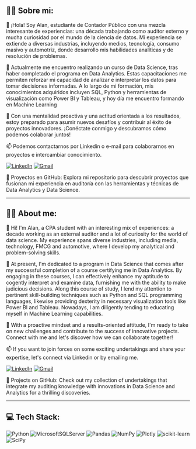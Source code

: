 **👨‍💼 Sobre mi:**
---
👋 ¡Hola! Soy Alan, estudiante de Contador Público con una mezcla interesante de experiencias: una década trabajando como auditor externo y mucha curiosidad por el mundo de la ciencia de datos.
    Mi experiencia se extiende a diversas industrias, incluyendo medios, tecnología, consumo masivo y automotriz, donde desarrollo mis habilidades analíticas y de resolución de problemas.

🌱 Actualmente me encuentro realizando un curso de Data Science, tras haber completado el programa en Data Analytics. Estas capacitaciones me permiten reforzar mi capacidad de analizar e interpretar los datos para tomar decisiones informadas.
    A lo largo de mi formación, mis conocimientos adquiridos incluyen SQL, Python y herramientas de visualización como Power BI y Tableau, y hoy día me encuentro formando en Machine Learning

💞️ Con una mentalidad proactiva y una actitud orientada a los resultados, estoy preparado para asumir nuevos desafíos y contribuir al éxito de proyectos innovadores. ¡Conéctate conmigo y descubramos cómo podemos colaborar juntos!
  
📫 Podemos contactarnos por Linkedin o e-mail para colaborarnos en proyectos e intercambiar conocimiento.

[![LinkedIn](https://img.shields.io/badge/LinkedIn-%230077B5.svg?logo=linkedin&logoColor=white)](https://linkedin.com/in/https://www.linkedin.com/in/a-caceresalegre/) [![Gmail](https://img.shields.io/badge/Gmail-D14836?style=for-the-badge&logo=gmail&logoColor=white)](a.caceresalegre@gmail.com)

🚀 Proyectos en GitHub:
    Explora mi repositorio para descubrir proyectos que fusionan mi experiencia en auditoría con las herramientas y técnicas de Data Analytics y Data Science.

---
**👨‍💼 About me:**
---
👋 Hi! I'm Alan, a CPA student with an interesting mix of experiences: a decade working as an external auditor and a lot of curiosity for the world of data science.
    My experience spans diverse industries, including media, technology, FMCG and automotive, where I develop my analytical and problem-solving skills.

🌱 At present, I'm dedicated to a program in Data Science that comes after my successful completion of a course certifying me in Data Analytics. By engaging in these courses, I can effectively enhance my aptitude to cogently interpret and examine data, furnishing me with the ability to make judicious decisions.
Along this course of study, I lend my attention to pertinent skill-building techniques such as Python and SQL programming languages, likewise providing dexterity in necessary visualization tools like Power BI and Tableau. Nowadays, I am diligently tending to   educating myself in Machine Learning capabilities.

💞️ With a proactive mindset and a results-oriented attitude, I'm ready to take on new challenges and contribute to the success of innovative projects. Connect with me and let's discover how we can collaborate together!

📫 If you want to join forces on some exciting undertakings and share your expertise, let's connect via Linkedin or by emailing me.

[![LinkedIn](https://img.shields.io/badge/LinkedIn-%230077B5.svg?logo=linkedin&logoColor=white)](https://linkedin.com/in/https://www.linkedin.com/in/a-caceresalegre/) [![Gmail](https://img.shields.io/badge/Gmail-D14836?style=for-the-badge&logo=gmail&logoColor=white)](a.caceresalegre@gmail.com)

🚀 Projects on GitHub:
Check out my collection of undertakings that integrate my auditing knowledge with innovations in Data Science and Analytics for a thrilling discoveries.

---
**💻 Tech Stack:**
---
![Python](https://img.shields.io/badge/python-3670A0?style=for-the-badge&logo=python&logoColor=ffdd54) ![MicrosoftSQLServer](https://img.shields.io/badge/Microsoft%20SQL%20Sever-CC2927?style=for-the-badge&logo=microsoft%20sql%20server&logoColor=white) ![Pandas](https://img.shields.io/badge/pandas-%23150458.svg?style=for-the-badge&logo=pandas&logoColor=white) ![NumPy](https://img.shields.io/badge/numpy-%23013243.svg?style=for-the-badge&logo=numpy&logoColor=white) ![Plotly](https://img.shields.io/badge/Plotly-%233F4F75.svg?style=for-the-badge&logo=plotly&logoColor=white) ![scikit-learn](https://img.shields.io/badge/scikit--learn-%23F7931E.svg?style=for-the-badge&logo=scikit-learn&logoColor=white) ![SciPy](https://img.shields.io/badge/SciPy-%230C55A5.svg?style=for-the-badge&logo=scipy&logoColor=%white)




<!---
acaceresalegre/acaceresalegre is a ✨ special ✨ repository because its `README.md` (this file) appears on your GitHub profile.
You can click the Preview link to take a look at your changes.
--->
